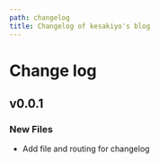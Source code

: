 ```yaml
---
path: changelog
title: Changelog of kesakiyo's blog
---
```


# Change log

## v0.0.1

### New Files
- Add file and routing for changelog
